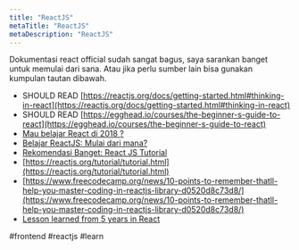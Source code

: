 ```yaml
---
title: "ReactJS"
metaTitle: "ReactJS"
metaDescription: "ReactJS"
---
```


Dokumentasi react official sudah sangat bagus, saya sarankan banget untuk memulai dari sana. Atau jika perlu sumber lain bisa gunakan kumpulan tautan dibawah.

- SHOULD READ [https://reactjs.org/docs/getting-started.html#thinking-in-react](https://reactjs.org/docs/getting-started.html#thinking-in-react)
- SHOULD READ [https://egghead.io/courses/the-beginner-s-guide-to-react](https://egghead.io/courses/the-beginner-s-guide-to-react)
- [Mau belajar React di 2018 ?](https://medium.com/coderupa/mau-belajar-react-di-2018-7e751b00af9c)
- [Belajar ReactJS: Mulai dari mana?](http://wayanjimmy.netlify.com/2018-11-15-belajar-react-js/)
- [Rekomendasi Banget: React JS Tutorial](https://reactjs.org/tutorial/tutorial.html)
- [https://reactjs.org/tutorial/tutorial.html](https://reactjs.org/tutorial/tutorial.html)
- [https://www.freecodecamp.org/news/10-points-to-remember-thatll-help-you-master-coding-in-reactjs-library-d0520d8c73d8/](https://www.freecodecamp.org/news/10-points-to-remember-thatll-help-you-master-coding-in-reactjs-library-d0520d8c73d8/)
- [Lesson learned from 5 years in React](https://www.dropbox.com/s/tsid5bnphznbvjv/Lessons%20learned%20from%205%20years%20in%20React.docx?dl=0)

#frontend #reactjs #learn
